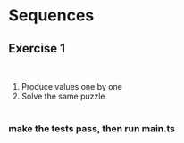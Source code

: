 <!-- .slide: class="exercice" -->

# Sequences

## Exercise 1

<br>

1. Produce values one by one
2. Solve the same puzzle
   <br>
   <br>

### make the tests pass, then run main.ts
